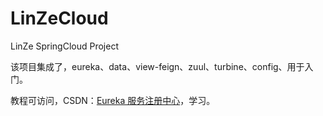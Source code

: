 # LinZeCloud
LinZe SpringCloud Project

该项目集成了，eureka、data、view-feign、zuul、turbine、config、用于入门。

教程可访问，CSDN：<a href='https://blog.csdn.net/Hack_Different/article/details/103049169'>Eureka 服务注册中心</a>，学习。
